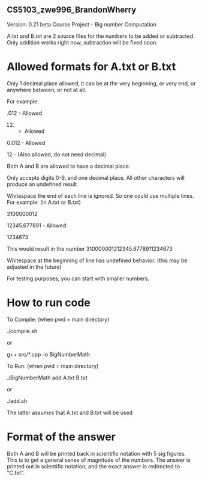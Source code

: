 ## CS5103_zwe996_BrandonWherry
Version: 0.21 beta
Course Project - Big number Computation

A.txt and B.txt are 2 source files for the numbers to be added or subtracted.
Only addition works right now, subtraction will be fixed soon.



# Allowed formats for A.txt or B.txt

Only 1 decimal place allowed, it can be at the very beginning, or very end, or anywhere between, or not at all.

For example:

 .012 - Allowed

  12. - Allowed

0.012 - Allowed

   12 - (Also allowed, do not need decimal)

Both A and B are allowed to have a decimal place.

Only accepts digits 0-9, and one decimal place. All other characters will produce an undefined result

Whitespace the end of each line is ignored. So one could use multiple lines.
For example: (in A.txt or B.txt)

3100000012

12345.677891   - Allowed

1234673

This would result in the number 310000001212345.6778911234673

Whitespace at the beginning of line has undefined behavior. (this may be adjusted in the future)

For testing purposes, you can start with smaller numbers.


# How to run code
To Compile: (when pwd = main directory)

./compile.sh

or

g++ src/*.cpp -o BigNumberMath 

To Run: (when pwd = main directory)

./BigNumberMath add A.txt B.txt

or 

./add.sh

The latter assumes that A.txt and B.txt will be used

# Format of the answer
Both A and B will be printed back in scientific notation with 5 sig figures.
This is to get a general sense of magnitude of the numbers.
The answer is printed out in scientific notation, and
the exact answer is redirected to "C.txt".

